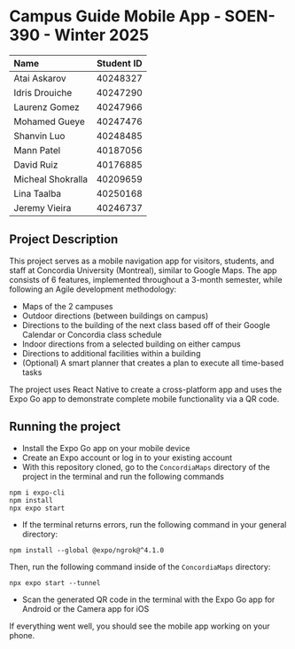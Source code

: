 # Campus Guide Mobile App - SOEN-390 - Winter 2025

|  Name               |  Student ID  |
| :----------------- | :----------: |
| Atai Askarov        | 40248327     |
| Idris Drouiche      | 40247290     |
| Laurenz Gomez       | 40247966     |
| Mohamed Gueye       | 40247476     |
| Shanvin Luo         | 40248485     |
| Mann Patel          | 40187056     |
| David Ruiz          | 40176885     |
| Micheal Shokralla   | 40209659     |
| Lina Taalba         | 40250168     |
| Jeremy Vieira       | 40246737     |

## Project Description
This project serves as a mobile navigation app for visitors, students, and staff at Concordia University (Montreal), similar to Google Maps.
The app consists of 6 features, implemented throughout a 3-month semester, while following an Agile development methodology:
- Maps of the 2 campuses
- Outdoor directions (between buildings on campus)
- Directions to the building of the next class based off of their Google Calendar or Concordia class schedule
- Indoor directions from a selected building on either campus
- Directions to additional facilities within a building
- (Optional) A smart planner that creates a plan to execute all time-based tasks

The project uses React Native to create a cross-platform app and uses the Expo Go app to demonstrate complete mobile functionality via a QR code.

## Running the project
- Install the Expo Go app on your mobile device
- Create an Expo account or log in to your existing account
- With this repository cloned, go to the `ConcordiaMaps` directory of the project in the terminal and run the following commands
```
npm i expo-cli
npm install
npx expo start
```
- If the terminal returns errors, run the following command in your general directory:
```
npm install --global @expo/ngrok@^4.1.0
```
Then, run the following command inside of the `ConcordiaMaps` directory:
```
npx expo start --tunnel
```
- Scan the generated QR code in the terminal with the Expo Go app for Android or the Camera app for iOS

If everything went well, you should see the mobile app working on your phone.
